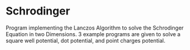 # Schrodinger
Program implementing the Lanczos Algorithm to solve the Schrodinger Equation in two Dimensions. 3 example programs are given to solve a square well potential, dot potential, and point charges potential.

